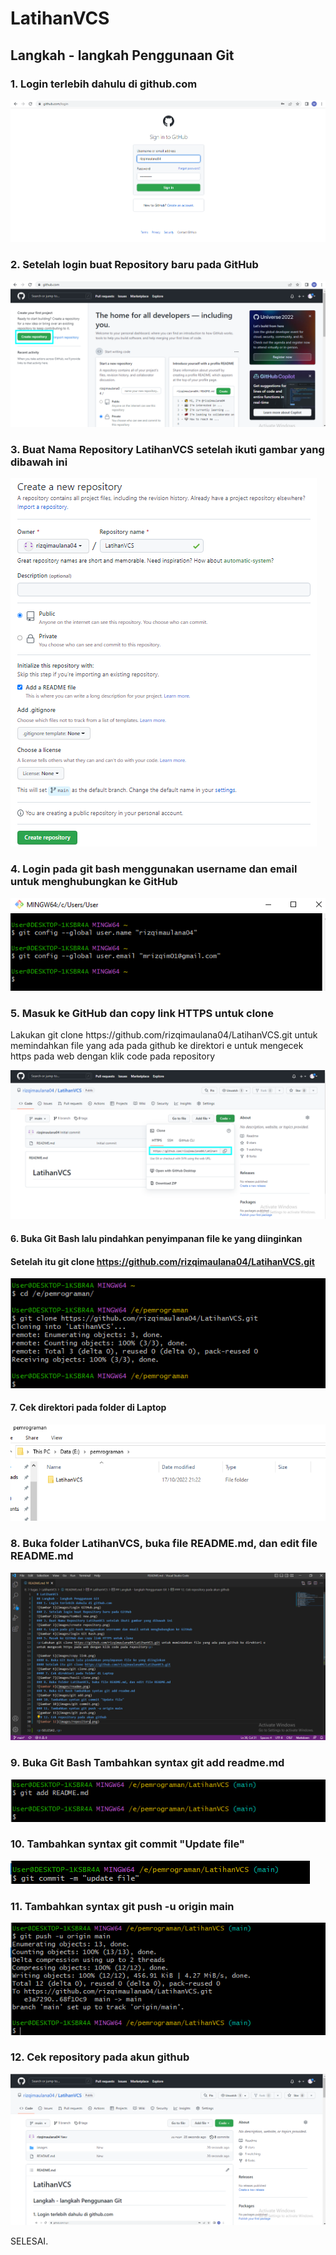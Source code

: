 # LatihanVCS
## Langkah - langkah Penggunaan Git
### 1. Login terlebih dahulu di github.com
![img](images/LoginGitHub.png)
### 2. Setelah login buat Repository baru pada GitHub
![img](images/tombolnew.png)
### 3. Buat Nama Repository LatihanVCS setelah ikuti gambar yang dibawah ini
![img](images/createrepository.png)
### 4. Login pada git bash menggunakan username dan email untuk menghubungkan ke GitHub
![img](images/loginGitBash.png)
### 5. Masuk ke GitHub dan copy link HTTPS untuk clone
<p>Lakukan git clone https://github.com/rizqimaulana04/LatihanVCS.git untuk memindahkan file yang ada pada github ke direktori e
untuk mengecek https pada web dengan klik code pada repository<p>

![img](images/copylink.png)
#### 6. Buka Git Bash lalu pindahkan penyimpanan file ke yang diinginkan
#### Setelah itu git clone https://github.com/rizqimaulana04/LatihanVCS.git
![img](images/gitclone.png)
#### 7. Cek direktori pada folder di Laptop
![img](images/hasilclone.png)
### 8. Buka folder LatihanVCS, buka file README.md, dan edit file README.md 
![img](images/readme.png)
### 9. Buka Git Bash Tambahkan syntax git add readme.md
![img](images/gitadd.png)
### 10. Tambahkan syntax git commit "Update file"
![img](images/gitcommit.png)
### 11. Tambahkan syntax git push -u origin main
![img](images/gitpush.png)
### 12. Cek repository pada akun github
![img](images/repository.png)

<p>SELESAI.<p>